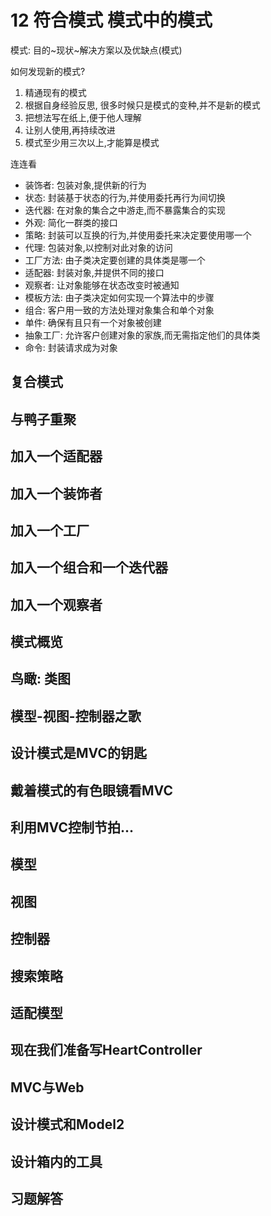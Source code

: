 # 12 符合模式 模式中的模式
模式: 目的~现状~解决方案以及优缺点(模式)

如何发现新的模式?
1. 精通现有的模式
2. 根据自身经验反思, 很多时候只是模式的变种,并不是新的模式
3. 把想法写在纸上,便于他人理解
4. 让别人使用,再持续改进
5. 模式至少用三次以上,才能算是模式

连连看
- 装饰者: 包装对象,提供新的行为
- 状态: 封装基于状态的行为,并使用委托再行为间切换
- 迭代器: 在对象的集合之中游走,而不暴露集合的实现
- 外观: 简化一群类的接口
- 策略: 封装可以互换的行为,并使用委托来决定要使用哪一个
- 代理: 包装对象,以控制对此对象的访问
- 工厂方法: 由子类决定要创建的具体类是哪一个
- 适配器: 封装对象,并提供不同的接口
- 观察者: 让对象能够在状态改变时被通知
- 模板方法: 由子类决定如何实现一个算法中的步骤
- 组合: 客户用一致的方法处理对象集合和单个对象
- 单件: 确保有且只有一个对象被创建
- 抽象工厂: 允许客户创建对象的家族,而无需指定他们的具体类
- 命令: 封装请求成为对象
## 复合模式
## 与鸭子重聚
## 加入一个适配器
## 加入一个装饰者
## 加入一个工厂
## 加入一个组合和一个迭代器
## 加入一个观察者
## 模式概览
## 鸟瞰: 类图
## 模型-视图-控制器之歌
## 设计模式是MVC的钥匙
## 戴着模式的有色眼镜看MVC
## 利用MVC控制节拍...
## 模型
## 视图
## 控制器
## 搜索策略
## 适配模型
## 现在我们准备写HeartController
## MVC与Web
## 设计模式和Model2
## 设计箱内的工具
## 习题解答